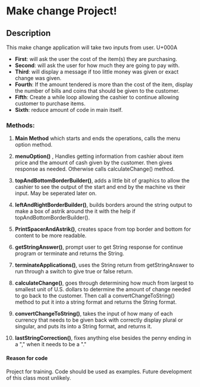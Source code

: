 # Make change Project!



## **Description**
This make change application will take two inputs from user. U+000A
* **First**: will ask the user the cost of the item(s) they are purchasing.
* **Second**: will ask the user for how much they are going to pay with.
* **Third**: will display a message if too little money was given or exact change was given.
* **Fourth**: If the amount tendered is more than the cost of the item, display the number of bills and coins that should be given to the customer. 
* **Fifth**: Create a while loop allowing the cashier to continue allowing customer to purchase items.
* **Sixth**: reduce amount of code in main itself.

### **Methods**:
1. **Main Method** which starts and ends the operations, calls the menu option method.

2. **menuOption()** , Handles getting information from cashier about item price and the amount of cash given by the customer.
then gives response as needed. Otherwise calls calculateChange() method.

3. **topAndBottomBorderBuilder()**, adds a little bit of graphics to allow the cashier to see the output of the start and end by the machine vs their input. May be seperated later on.

4. **leftAndRightBorderBuilder()**, builds borders around the string output to make a box of astrik around the it with the help if topAndBottomBorderBuilder().

5. **PrintSpacerAndAstrik()**, creates space from top border and bottom for content to be more readable.

6. **getStringAnswer()**, prompt user to get String response for continue program or terminate and returns the String.

7. **terminateApplications()**, uses the String return from getStringAnswer to run through a switch to give true or false return.

8. **calculateChange()**, goes through determining how much from largest to smallest unit of U.S. dollars to determine the amount of change needed to go back to the customer. Then call a convertChangeToString() method to put it into a string format and returns the String format.

9. **convertChangeToString()**, takes the input of how many of each currency that needs to be given back with correctly display plural or singular, and puts its into a String format, and returns it.

10. **lastStringCorrection()**, fixes anything else besides the penny ending in a "," when it needs to be a "."

#### **Reason for code**
Project for training.
Code should be used as examples.
Future development of this class most unlikely.
